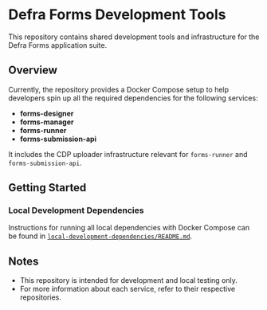 # Defra Forms Development Tools

This repository contains shared development tools and infrastructure for the Defra Forms application suite.

## Overview

Currently, the repository provides a Docker Compose setup to help developers spin up all the required dependencies for the following services:

- **forms-designer**
- **forms-manager**
- **forms-runner**
- **forms-submission-api**

It includes the CDP uploader infrastructure relevant for `forms-runner` and `forms-submission-api`.

## Getting Started

### Local Development Dependencies
Instructions for running all local dependencies with Docker Compose can be found in [`local-development-dependencies/README.md`](./local-development-dependencies/README.md).

## Notes
- This repository is intended for development and local testing only.
- For more information about each service, refer to their respective repositories.